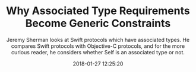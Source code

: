 ---
title: "Why Associated Type Requirements Become Generic Constraints"
subtitle: "Jeremy Sherman looks at Swift protocols which have associated types. He compares Swift protocols with Objective-C protocols, and for the more curious reader, he considers whether Self is an associated type or not."
tags: ["protocol"]
link: "https://www.bignerdranch.com/blog/why-associated-type-requirements-become-generic-constraints/"
date: "2018-01-27 12:25:20"
---